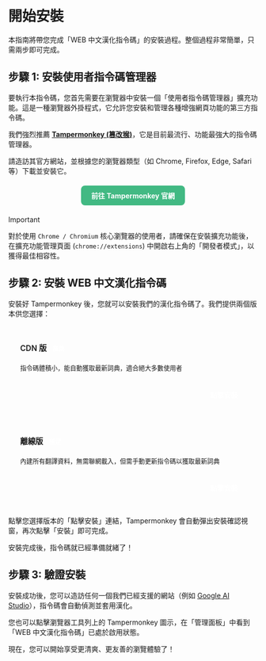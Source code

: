 # 開始安裝

本指南將帶您完成「WEB 中文漢化指令碼」的安裝過程。整個過程非常簡單，只需兩步即可完成。

## 步驟 1: 安裝使用者指令碼管理器

要執行本指令碼，您首先需要在瀏覽器中安裝一個「使用者指令碼管理器」擴充功能。這是一種瀏覽器外掛程式，它允許您安裝和管理各種增強網頁功能的第三方指令碼。

我們強烈推薦 **[Tampermonkey (篡改猴)](https://www.tampermonkey.net/)**，它是目前最流行、功能最強大的指令碼管理器。

請造訪其官方網站，並根據您的瀏覽器類型（如 Chrome, Firefox, Edge, Safari 等）下載並安裝它。

<div style="text-align: center; margin: 20px 0;">
  <a href="https://www.tampermonkey.net/" target="_blank" rel="noopener noreferrer" style="display: inline-block; padding: 10px 20px; background-color: #42b983; color: white; border-radius: 8px; text-decoration: none; font-weight: bold;">
    前往 Tampermonkey 官網
  </a>
</div>

> [!IMPORTANT]
> 對於使用 `Chrome / Chromium` 核心瀏覽器的使用者，請確保在安裝擴充功能後，在擴充功能管理頁面 (`chrome://extensions`) 中開啟右上角的「開發者模式」，以獲得最佳相容性。

## 步驟 2: 安裝 WEB 中文漢化指令碼

安裝好 Tampermonkey 後，您就可以安裝我們的漢化指令碼了。我們提供兩個版本供您選擇：

<div style="display: flex; flex-wrap: wrap; gap: 1rem; margin-top: 1.5rem;">

<div class="InstallationCard" style="flex: 1; min-width: 280px; display: flex; flex-direction: column; border-radius: 12px; background-color: var(--vp-c-bg-soft); padding: 24px;">
  <h3 style="margin: 0 0 8px 0; border: none; font-size: 1.1em; font-weight: 600;">CDN 版 <span style="background-color: var(--vp-c-brand-1); color: white; padding: 3px 8px; border-radius: 6px; font-size: 0.8em; vertical-align: middle;">推薦</span></h3>
  <p style="flex-grow: 1; font-size: 0.9em; color: var(--vp-c-text-2); line-height: 1.6;">指令碼體積小，能自動獲取最新詞典，適合絕大多數使用者</p>
  <div style="padding-top: 12px; text-align: right;">
    <a href="https://raw.githubusercontent.com/Qing90bing/Qing_Web-Translate-Script/main/dist/Web-Translate-Script.cdn.user.js" target="_blank" rel="noopener noreferrer" style="display: inline-block; padding: 8px 16px; background-color: var(--vp-c-brand-1); color: white;border-radius: 8px; text-decoration: none; font-weight: 600;">
      點擊安裝
    </a>
  </div>
</div>

<div class="InstallationCard" style="flex: 1; min-width: 280px; display: flex; flex-direction: column; border-radius: 12px; background-color: var(--vp-c-bg-soft); padding: 24px;">
  <h3 style="margin: 0 0 8px 0; border: none; font-size: 1.1em; font-weight: 600;">離線版 <span style="background-color: var(--vp-c-brand-1); color: white; padding: 3px 8px; border-radius: 6px; font-size: 0.8em; vertical-align: middle;">穩定</span></h3>
  <p style="flex-grow: 1; font-size: 0.9em; color: var(--vp-c-text-2); line-height: 1.6;">內建所有翻譯資料，無需聯網載入，但需手動更新指令碼以獲取最新詞典</p>
  <div style="padding-top: 12px; text-align: right;">
    <a href="https://raw.githubusercontent.com/Qing90bing/Qing_Web-Translate-Script/main/dist/Web-Translate-Script.user.js" target="_blank" rel="noopener noreferrer" style="display: inline-block; padding: 8px 16px; background-color: var(--vp-c-brand-1); color: white; border-radius: 8px; text-decoration: none; font-weight: 600;">
      點擊安裝
    </a>
  </div>
</div>

</div>

點擊您選擇版本的「點擊安裝」連結，Tampermonkey 會自動彈出安裝確認視窗，再次點擊「安裝」即可完成。

安裝完成後，指令碼就已經準備就緒了！

## 步驟 3: 驗證安裝

安裝成功後，您可以造訪任何一個我們已經支援的網站（例如 [Google AI Studio](https://aistudio.google.com/)），指令碼會自動偵測並套用漢化。

您也可以點擊瀏覽器工具列上的 Tampermonkey 圖示，在「管理面板」中看到「WEB 中文漢化指令碼」已處於啟用狀態。

現在，您可以開始享受更清爽、更友善的瀏覽體驗了！
